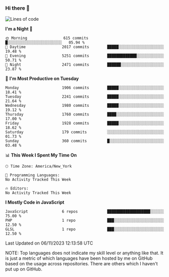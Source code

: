 ### Hi there 👋

<!--
**LynxJinxxy/LynxJinxxy** is a ✨ _special_ ✨ repository because its `README.md` (this file) appears on your GitHub profile.

Here are some ideas to get you started:

- 🔭 I’m currently working on ...
- 🌱 I’m currently learning ...
- 👯 I’m looking to collaborate on ...
- 🤔 I’m looking for help with ...
- 💬 Ask me about ...
- 📫 How to reach me: ...
- 😄 Pronouns: ...
- ⚡ Fun fact: ...
-->

<!--START_SECTION:waka-->
![Lines of code](https://img.shields.io/badge/From%20Hello%20World%20I%27ve%20Written-26.2%20million%20lines%20of%20code-blue)

**I'm a Night 🦉** 

```text
🌞 Morning                615 commits         █░░░░░░░░░░░░░░░░░░░░░░░░   05.94 % 
🌆 Daytime                2017 commits        █████░░░░░░░░░░░░░░░░░░░░   19.48 % 
🌃 Evening                5251 commits        █████████████░░░░░░░░░░░░   50.71 % 
🌙 Night                  2471 commits        ██████░░░░░░░░░░░░░░░░░░░   23.87 % 
```
📅 **I'm Most Productive on Tuesday** 

```text
Monday                   1906 commits        █████░░░░░░░░░░░░░░░░░░░░   18.41 % 
Tuesday                  2241 commits        █████░░░░░░░░░░░░░░░░░░░░   21.64 % 
Wednesday                1980 commits        █████░░░░░░░░░░░░░░░░░░░░   19.12 % 
Thursday                 1760 commits        ████░░░░░░░░░░░░░░░░░░░░░   17.00 % 
Friday                   1928 commits        █████░░░░░░░░░░░░░░░░░░░░   18.62 % 
Saturday                 179 commits         ░░░░░░░░░░░░░░░░░░░░░░░░░   01.73 % 
Sunday                   360 commits         █░░░░░░░░░░░░░░░░░░░░░░░░   03.48 % 
```


📊 **This Week I Spent My Time On** 

```text
🕑︎ Time Zone: America/New_York

💬 Programming Languages: 
No Activity Tracked This Week

🔥 Editors: 
No Activity Tracked This Week
```

**I Mostly Code in JavaScript** 

```text
JavaScript               6 repos             ███████████████████░░░░░░   75.00 % 
PHP                      1 repo              ███░░░░░░░░░░░░░░░░░░░░░░   12.50 % 
GLSL                     1 repo              ███░░░░░░░░░░░░░░░░░░░░░░   12.50 % 
```




 Last Updated on 06/11/2023 12:13:58 UTC
<!--END_SECTION:waka-->
NOTE: Top languages does not indicate my skill level or anything like that. It is just a metric of which languages have been hosted by me on GitHub based on the usage across repositories. There are others which I haven't put up on GitHub.
